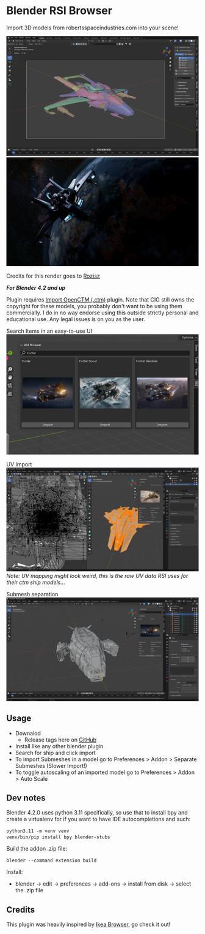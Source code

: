 Blender RSI Browser
====================
Import 3D models from robertsspaceindustries.com into your scene!


![Hornet MK2 Workspace](/assets/hornet_mk2_workspace.png)
![Hornet MK2](/assets/hornet_mk2.png)

Credits for this render goes to [Rozisz](https://www.artstation.com/artwork/dy4xWJ)


***For Blender 4.2 and up***

Plugin requires [Import OpenCTM (.ctm)](https://github.com/RealIndrit/blender-openctm) plugin.
Note that CIG still owns the copyright for these models, you probably don't want to be using them commercially. I do
in no way endorse using this outside strictly personal and educational use. Any legal issues is on you as the user.

Search Items in an easy-to-use UI
![Showcase of search menu](assets/menu_showcase.png)

UV Import
![Showcase of Workflow](assets/work_flow_example_big.png)
*Note: UV mapping might look weird, this is the raw UV data RSI uses for their ctm ship models...*

Submesh separation
![Showcase of Workflow](assets/work_flow_example_submesh.png)

## Usage

- Downalod
   - Release tags here on [GitHub](https://github.com/RealIndrit/blender-rsi-browser/releases/latest)
- Install like any other blender plugin
- Search for ship and click import
- To import Submeshes in a model go to Preferences > Addon > Separate Submeshes (Slower Import!)
- To toggle autoscaling of an imported model go to Preferences > Addon > Auto Scale

Dev notes
---------
Blender 4.2.0 uses python 3.11 specifically, so use that to install bpy and create a virtualenv for if you want to have IDE autocompletions and such:
```
python3.11 -m venv venv
venv/bin/pip install bpy blender-stubs
```

Build the addon .zip file:
```
blender --command extension build
```

Install:
* blender -> edit -> preferences -> add-ons -> install from disk -> select the .zip file


Credits
-------
This plugin was heavily inspired by [Ikea Browser](https://github.com/shish/blender-ikea-browser/), go check it out!